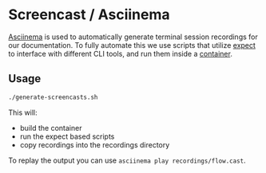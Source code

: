 # Screencast / Asciinema

[Asciinema](https://github.com/asciinema/asciinema) is used to automatically generate
terminal session recordings for our documentation. To fully automate this we use scripts
that utilize [expect](https://manpages.debian.org/testing/expect/expect.1.en.html) to interface with different
CLI tools, and run them inside a [container](docker/Dockerfile).

## Usage

```sh
./generate-screencasts.sh
```

This will:

+ build the container
+ run the expect based scripts
+ copy recordings into the recordings directory

To replay the output you can use `asciinema play recordings/flow.cast`.
